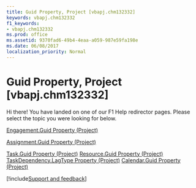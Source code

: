 ```yaml
---
title: Guid Property, Project [vbapj.chm132332]
keywords: vbapj.chm132332
f1_keywords:
- vbapj.chm132332
ms.prod: office
ms.assetid: 9370fad6-49b4-4eaa-a059-987e59fa198e
ms.date: 06/08/2017
localization_priority: Normal
---
```



# Guid Property, Project [vbapj.chm132332]

Hi there! You have landed on one of our F1 Help redirector pages. Please select the topic you were looking for below.

[Engagement.Guid Property (Project)](http://msdn.microsoft.com/library/bd65661c-982d-8a1d-8d1b-24a41c9c5abd%28Office.15%29.aspx)

[Assignment.Guid Property (Project)](http://msdn.microsoft.com/library/c6db05fe-e2f1-edb7-e622-5b2d5e791237%28Office.15%29.aspx)

[Task.Guid Property (Project)](http://msdn.microsoft.com/library/0a40e2ac-86a7-0e9d-17d7-7b187b32952c%28Office.15%29.aspx)
[Resource.Guid Property (Project)](http://msdn.microsoft.com/library/ff5bd208-b6eb-3226-8935-b25e2635a278%28Office.15%29.aspx)
[TaskDependency.LagType Property (Project)](http://msdn.microsoft.com/library/0c055a94-ea5f-1267-0b61-d3a50c6bc9b4%28Office.15%29.aspx)
[Calendar.Guid Property (Project)](http://msdn.microsoft.com/library/08230f82-fd1b-ef99-18e3-f6be75c3d2a8%28Office.15%29.aspx)

[!include[Support and feedback](~/includes/feedback-boilerplate.md)]